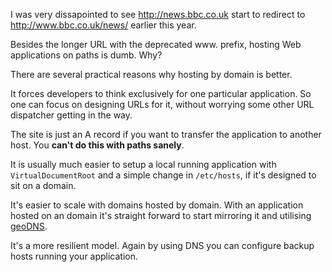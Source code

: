 I was very dissapointed to see <http://news.bbc.co.uk> start to redirect to
<http://www.bbc.co.uk/news/> earlier this year.

Besides the longer URL with the deprecated www. prefix, hosting Web
applications on paths is dumb. Why?

There are several practical reasons why hosting by domain is better.

It forces developers to think exclusively for one particular application. So
one can focus on designing URLs for it, without worrying some other URL
dispatcher getting in the way.

The site is just an A record if you want to transfer the application to another
host.  You **can't do this with paths sanely**.

It is usually much easier to setup a local running application with
`VirtualDocumentRoot` and a simple change in `/etc/hosts`, if it's designed to
sit on a domain.

It's easier to scale with domains hosted by domain. With an application hosted
on an domain it's straight forward to start mirroring it and utilising
[geoDNS](http://serverfault.com/questions/30567/geo-dns-providers/42889#42889).

It's a more resilient model. Again by using DNS you can configure backup hosts
running your application.
